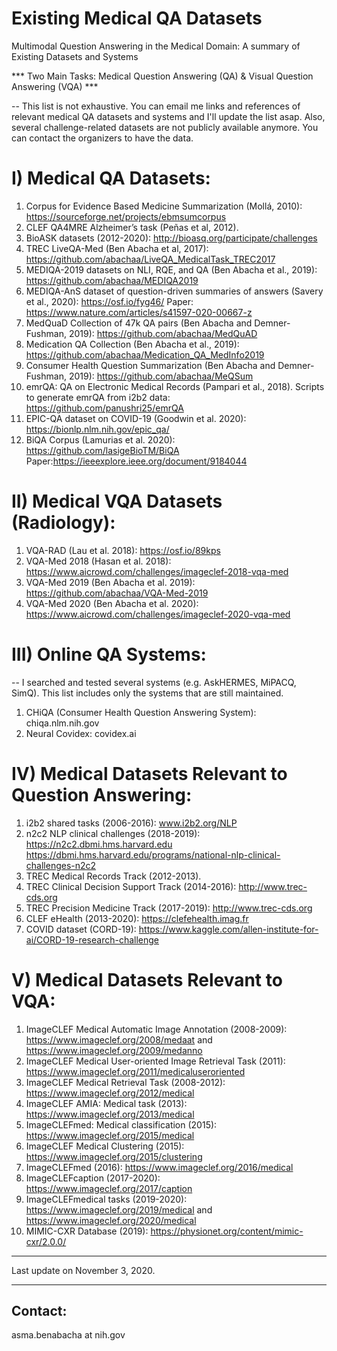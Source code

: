 # Existing Medical QA Datasets
Multimodal Question Answering in the Medical Domain: A summary of Existing Datasets and Systems

*** Two Main Tasks: Medical Question Answering (QA) & Visual Question Answering (VQA) ***

-- This list is not exhaustive. You can email me links and references of relevant medical QA datasets and systems and I'll update the list asap.
Also, several challenge-related datasets are not publicly available anymore. You can contact the organizers to have the data. 
 
 
I) Medical QA Datasets:
=======================

1) Corpus for Evidence Based Medicine Summarization (Mollá, 2010): https://sourceforge.net/projects/ebmsumcorpus 
2) CLEF QA4MRE Alzheimer’s task (Peñas et al, 2012). 
3) BioASK datasets (2012-2020): http://bioasq.org/participate/challenges
4) TREC LiveQA-Med (Ben Abacha et al, 2017): https://github.com/abachaa/LiveQA_MedicalTask_TREC2017
5) MEDIQA-2019 datasets on NLI, RQE, and QA (Ben Abacha et al., 2019): https://github.com/abachaa/MEDIQA2019 
6) MEDIQA-AnS dataset of question-driven summaries of answers (Savery et al., 2020): https://osf.io/fyg46/ Paper: https://www.nature.com/articles/s41597-020-00667-z 
7) MedQuaD Collection of 47k QA pairs (Ben Abacha and Demner-Fushman, 2019): https://github.com/abachaa/MedQuAD 
8) Medication QA Collection (Ben Abacha et al., 2019): https://github.com/abachaa/Medication_QA_MedInfo2019
9) Consumer Health Question Summarization (Ben Abacha and Demner-Fushman, 2019): https://github.com/abachaa/MeQSum
10) emrQA: QA on Electronic Medical Records (Pampari et al., 2018). Scripts to generate emrQA from i2b2 data: https://github.com/panushri25/emrQA 
11) EPIC-QA dataset on COVID-19 (Goodwin et al. 2020): https://bionlp.nlm.nih.gov/epic_qa/ 
12) BiQA Corpus (Lamurias et al. 2020): https://github.com/lasigeBioTM/BiQA  Paper:https://ieeexplore.ieee.org/document/9184044 

II) Medical VQA Datasets (Radiology): 
=====================================

1) VQA-RAD (Lau et al. 2018): https://osf.io/89kps
2) VQA-Med 2018 (Hasan et al. 2018): https://www.aicrowd.com/challenges/imageclef-2018-vqa-med
3) VQA-Med 2019 (Ben Abacha et al. 2019): https://github.com/abachaa/VQA-Med-2019
4) VQA-Med 2020 (Ben Abacha et al. 2020): https://www.aicrowd.com/challenges/imageclef-2020-vqa-med  


III) Online QA Systems:
========================
-- I searched and tested several systems (e.g. AskHERMES, MiPACQ, SimQ). This list includes only the systems that are still maintained.

1) CHiQA (Consumer Health Question Answering System): chiqa.nlm.nih.gov
2) Neural Covidex: covidex.ai


IV) Medical Datasets Relevant to Question Answering: 
=====================================================

1) i2b2 shared tasks (2006-2016): www.i2b2.org/NLP
2) n2c2 NLP clinical challenges (2018-2019): https://n2c2.dbmi.hms.harvard.edu
 https://dbmi.hms.harvard.edu/programs/national-nlp-clinical-challenges-n2c2
3) TREC	Medical	Records Track (2012-2013).  
4) TREC	Clinical Decision Support Track (2014-2016): http://www.trec-cds.org	
5) TREC	Precision Medicine Track (2017-2019): http://www.trec-cds.org
6) CLEF	eHealth (2013-2020): https://clefehealth.imag.fr 
7) COVID dataset (CORD-19): https://www.kaggle.com/allen-institute-for-ai/CORD-19-research-challenge 


V) Medical Datasets Relevant to VQA: 
===========================================

1) ImageCLEF Medical Automatic Image Annotation (2008-2009): https://www.imageclef.org/2008/medaat and https://www.imageclef.org/2009/medanno
2) ImageCLEF Medical User-oriented Image Retrieval Task (2011): https://www.imageclef.org/2011/medicaluseroriented 
3) ImageCLEF Medical Retrieval Task (2008-2012): https://www.imageclef.org/2012/medical
4) ImageCLEF AMIA: Medical task (2013): https://www.imageclef.org/2013/medical
5) ImageCLEFmed: Medical classification (2015): https://www.imageclef.org/2015/medical
6) ImageCLEF Medical Clustering (2015): https://www.imageclef.org/2015/clustering
7) ImageCLEFmed (2016): https://www.imageclef.org/2016/medical
8) ImageCLEFcaption (2017-2020): https://www.imageclef.org/2017/caption
9) ImageCLEFmedical tasks (2019-2020): https://www.imageclef.org/2019/medical and https://www.imageclef.org/2020/medical 
10) MIMIC-CXR Database (2019): https://physionet.org/content/mimic-cxr/2.0.0/  

--------------------------------

Last update on November 3, 2020. 
 
--------------------------------
Contact: 
--------------------------------
asma.benabacha at nih.gov
